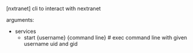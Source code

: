 [nxtranet]
cli to interact with nextranet

arguments:
  * services
    - start {username} {command line} # exec command line with given username uid and gid

